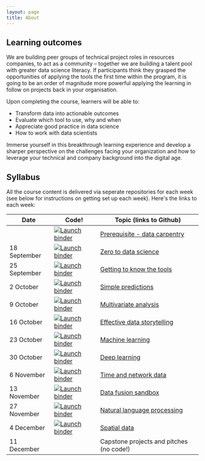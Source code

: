 ```yaml
---
layout: page
title: About
---
```


## Learning outcomes

<p class="message">
	We are building peer groups of technical project roles in resources companies, to act as a community – together we are building a talent pool with greater data science literacy. If participants think they grasped the opportunities of applying the tools the first time within the program, it is going to be an order of magnitude more powerful applying the learning in follow on projects back in your organisation.
</p>

Upon completing the course, learners will be able to:

- Transform data into actionable outcomes
- Evaluate which tool to use, why and when
- Appreciate good practice in data science
- How to work with data scientists

Immerse yourself in this breakthrough learning experience and develop a sharper perspective on the challenges facing your organization and how to leverage your technical and company background into the digital age.

## Syllabus

All the course content is delivered via seperate repositories for each week (see below for instructions on getting set up each week). Here's the links to each week: 

| Date         | Code!                                     | Topic (links to Github)                       |
| ------------ | ----------------------------------------- | --------------------------------------------- |
|              | [![Launch binder][binder]][week0_binder]  | [Prerequisite - data carpentry][week0_github] |
| 18 September | [![Launch binder][binder]][week1_binder]  | [Zero to data science][week1_github]          |
| 25 September | [![Launch binder][binder]][week2_binder]  | [Getting to know the tools][week2_github]     |
| 2 October    | [![Launch binder][binder]][week3_binder]  | [Simple predictions][week3_github]            |
| 9 October    | [![Launch binder][binder]][week4_binder]  | [Multivariate analysis][week4_github]         |
| 16 October   | [![Launch binder][binder]][week5_binder]  | [Effective data storytelling][week5_github]   |
| 23 October   | [![Launch binder][binder]][week6_binder]  | [Machine learning][week6_github]              |
| 30 October   | [![Launch binder][binder]][week7_binder]  | [Deep learning][week7_github]                 |
| 6 November   | [![Launch binder][binder]][week8_binder]  | [Time and network data][week8_github]         |
| 13 November  | [![Launch binder][binder]][week9_binder]  | [Data fusion sandbox][week9_github]           |
| 27 November  | [![Launch binder][binder]][week10_binder] | [Natural language processing][week10_github]  |
| 4 December   | [![Launch binder][binder]][week11_binder] | [Spatial data][week11_github]                 |
| 11 December  |                                           | Capstone projects and pitches (no code!)      |


[binder]: https://mybinder.org/badge.svg
[week0_binder]: https://mybinder.org/v2/gh/core-skills/00-Prerequesite.git/master
[week0_github]: https://github.com/core-skills/00-Prerequesite
[week1_binder]: https://mybinder.org/v2/gh/core-skills/01-zero-to-data-science.git/master
[week1_github]: https://github.com/core-skills/01-zero-to-data-science
[week2_binder]: https://mybinder.org/v2/gh/core-skills/02-getting-to-know-the-tools.git/master
[week2_github]: https://github.com/core-skills/02-getting-to-know-the-tools
[week3_binder]: https://mybinder.org/v2/gh/core-skills/03-simple-predictions.git/master
[week3_github]: https://github.com/core-skills/03-simple-predictions
[week4_binder]: https://mybinder.org/v2/gh/core-skills/04-multivariate-analysis.git/master
[week4_github]: https://github.com/core-skills/04-multivariate-analysis
[week5_binder]: https://mybinder.org/v2/gh/core-skills/05-data-storytelling.git/master
[week5_github]: https://github.com/core-skills/05-data-storytelling
[week6_binder]: https://mybinder.org/v2/gh/core-skills/06-machine-learning.git/master
[week6_github]: https://github.com/core-skills/06-machine-learning
[week7_binder]: https://mybinder.org/v2/gh/core-skills/07-deep-learning.git/master
[week7_github]: https://github.com/core-skills/07-deep-learning
[week8_binder]: https://mybinder.org/v2/gh/core-skills/08-time-network-analysis.git/master
[week8_github]: https://github.com/core-skills/08-time-network-analysis
[week9_binder]: https://mybinder.org/v2/gh/core-skills/09-data-fusion-sandbox.git/master
[week9_github]: https://github.com/core-skills/09-data-fusion-sandbox
[week10_binder]: https://mybinder.org/v2/gh/core-skills/10-text-processing.git/master
[week10_github]: https://github.com/core-skills/10-text-processing
[week11_binder]: https://mybinder.org/v2/gh/core-skills/11-spatial-data.git/master
[week11_github]: https://github.com/core-skills/11-spatial-data
